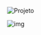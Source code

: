 ![Projeto](https://github.com/rfmoniq/login-react/assets/111646171/d0a5b68a-1a16-421a-b325-f46c76dfd6d1)

![img](https://github.com/rfmoniq/login-react/assets/111646171/9917be9b-c95e-444e-8b8d-b4bd9205ecbc)
